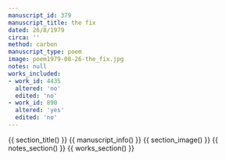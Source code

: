 ```yaml
---
manuscript_id: 379
manuscript_title: the fix
dated: 26/8/1979
circa: ''
method: carbon
manuscript_type: poem
image: poem1979-08-26-the_fix.jpg
notes: null
works_included:
- work_id: 4435
  altered: 'no'
  edited: 'no'
- work_id: 890
  altered: 'yes'
  edited: 'no'
---
```


{{ section_title() }}
{{ manuscript_info() }}
{{ section_image() }}
{{ notes_section() }}
{{ works_section() }}
